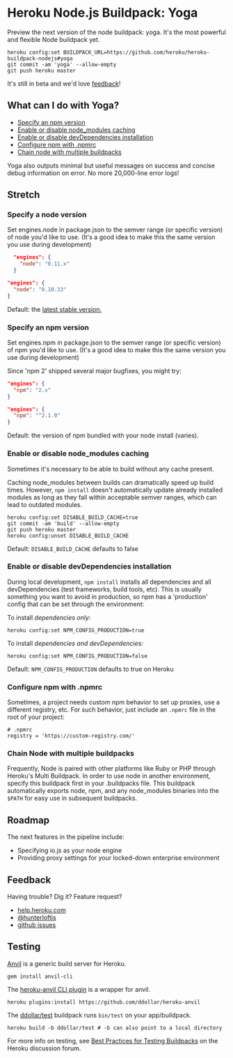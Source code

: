 # Heroku Node.js Buildpack: Yoga

Preview the next version of the node buildpack: yoga.
It's the most powerful and flexible Node buildpack yet.

```shell
heroku config:set BUILDPACK_URL=https://github.com/heroku/heroku-buildpack-nodejs#yoga
git commit -am 'yoga' --allow-empty
git push heroku master
```

It's still in beta and we'd love [feedback](#feedback)!

## What can I do with Yoga?

- [Specify an npm version](https://github.com/heroku/heroku-buildpack-nodejs/tree/yoga#specify-an-npm-version)
- [Enable or disable node_modules caching](https://github.com/heroku/heroku-buildpack-nodejs/tree/yoga#enable-or-disable-node_modules-caching)
- [Enable or disable devDependencies installation](https://github.com/heroku/heroku-buildpack-nodejs/tree/yoga#enable-or-disable-devdependencies-installation)
- [Configure npm with .npmrc](https://github.com/heroku/heroku-buildpack-nodejs/tree/yoga#configure-npm-with-npmrc)
- [Chain node with multiple buildpacks](https://github.com/heroku/heroku-buildpack-nodejs/tree/yoga#chain-node-with-multiple-buildpacks)

Yoga also outputs minimal but useful messages on success and concise debug information on error.
No more 20,000-line error logs!

## Stretch

### Specify a node version

Set engines.node in package.json to the semver range
(or specific version) of node you'd like to use.
(It's a good idea to make this the same version you use during development)

```json
  "engines": {
    "node": "0.11.x"
  }
```

```json
"engines": {
  "node": "0.10.33"
}
```

Default: the
[latest stable version.](http://semver.io/node)

### Specify an npm version

Set engines.npm in package.json to the semver range
(or specific version) of npm you'd like to use.
(It's a good idea to make this the same version you use during development)

Since 'npm 2' shipped several major bugfixes, you might try:

```json
"engines": {
  "npm": "2.x"
}
```

```json
"engines": {
  "npm": "^2.1.0"
}
```

Default: the version of npm bundled with your node install (varies).

### Enable or disable node_modules caching

Sometimes it's necessary to be able to build without any cache present.

Caching node_modules between builds can dramatically speed up build times.
However, `npm install` doesn't automatically update already installed modules
as long as they fall within acceptable semver ranges,
which can lead to outdated modules.

```shell
heroku config:set DISABLE_BUILD_CACHE=true
git commit -am 'build' --allow-empty
git push heroku master
heroku config:unset DISABLE_BUILD_CACHE
```

Default: `DISABLE_BUILD_CACHE` defaults to false

### Enable or disable devDependencies installation

During local development, `npm install` installs all dependencies
and all devDependencies (test frameworks, build tools, etc).
This is usually something you want to avoid in production, so
npm has a 'production' config that can be set through the environment:

To install *dependencies only:*

```shell
heroku config:set NPM_CONFIG_PRODUCTION=true
```

To install *dependencies and devDependencies:*

```shell
heroku config:set NPM_CONFIG_PRODUCTION=false
```

Default: `NPM_CONFIG_PRODUCTION` defaults to true on Heroku

### Configure npm with .npmrc

Sometimes, a project needs custom npm behavior to set up proxies,
use a different registry, etc. For such behavior,
just include an `.npmrc` file in the root of your project:

```
# .npmrc
registry = 'https://custom-registry.com/'
```

### Chain Node with multiple buildpacks

Frequently, Node is paired with other platforms like Ruby or PHP
through Heroku's Multi Buildpack. In order to use node in
another environment, specify this buildpack first in your .buildpacks file.
This buildpack automatically exports node, npm, and any node_modules binaries
into the `$PATH` for easy use in subsequent buildpacks.

## Roadmap

The next features in the pipeline include:

- Specifying io.js as your node engine
- Providing proxy settings for your locked-down enterprise environment

## Feedback

Having trouble? Dig it? Feature request?

- [help.heroku.com](https://help.heroku.com/)
- [@hunterloftis](http://twitter.com/hunterloftis)
- [github issues](https://github.com/heroku/heroku-buildpack-nodejs/issues)

## Testing

[Anvil](https://github.com/ddollar/anvil) is a generic build server for Heroku.

```
gem install anvil-cli
```

The [heroku-anvil CLI plugin](https://github.com/ddollar/heroku-anvil) is a wrapper for anvil.

```
heroku plugins:install https://github.com/ddollar/heroku-anvil
```

The [ddollar/test](https://github.com/ddollar/buildpack-test) buildpack runs `bin/test` on your app/buildpack.

```
heroku build -b ddollar/test # -b can also point to a local directory
```

For more info on testing, see [Best Practices for Testing Buildpacks](https://discussion.heroku.com/t/best-practices-for-testing-buildpacks/294) on the Heroku discussion forum.
